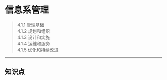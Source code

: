 # 信息系管理  

> 4.1.1 管理基础  
> 4.1.2 规划和组织  
> 4.1.3 设计和实施  
> 4.1.4 运维和服务  
> 4.1.5 优化和持续改进
***

## 知识点  
